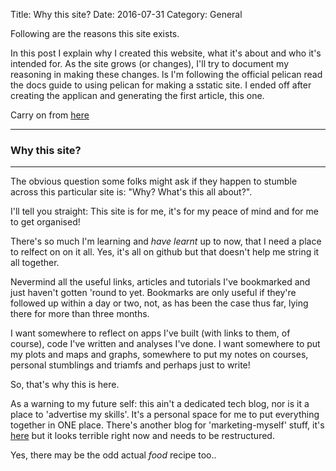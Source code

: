 Title: Why this site?
Date: 2016-07-31
Category: General

Following are the reasons this site exists.


<!-- PELICAN_BEGIN_SUMMARY -->
In this post I explain why I created this website, what it's about and who it's intended for. As the site grows (or changes), I'll try to document my reasoning in making these changes.
ls
I'm following the official pelican read the docs guide to using pelican for making a sstatic site. I ended off after creating the applican and generating the first article, this one. 

Carry on from [here](pelican.readthedocs.io/en/latest/content.html)

----------------------------------

### Why this site?

----------------------------------
The obvious question some folks might ask if they happen to stumble across this particular site is: "Why? What's this all about?".

I'll tell you straight: This site is for me, it's for my peace of mind and for me to get organised!

There's so much I'm learning and _have learnt_ up to now, that I need a place to relfect on on it all. Yes, it's all on github but that doesn't help me string it all together.

Nevermind all the useful links, articles and tutorials I've bookmarked and just haven't gotten 'round to yet. Bookmarks are only useful if they're followed up within a day or two, not, as has been the case thus far, lying there for more than three months.

I want somewhere to reflect on apps I've built (with links to them, of course), code I've written and analyses I've done. I want somewhere to put my plots and maps and graphs, somewhere to put my notes on courses, personal stumblings and triamfs and perhaps just to write!

So, that's why this is here.

As a warning to my future self: this ain't a dedicated tech blog, nor is it a place to 'advertise my skills'. It's a personal space for me to put everything together in ONE place. There's another blog for 'marketing-myself' stuff, it's [here](https://tinaheiligers.github.io) but it looks terrible right now and needs to be restructured.

Yes, there may be the odd actual _food_ recipe too..